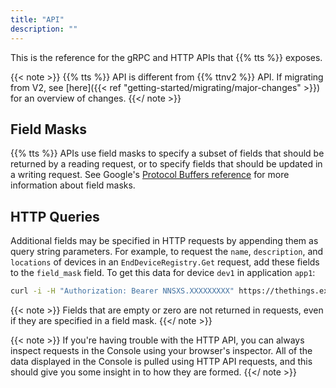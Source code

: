 ```yaml
---
title: "API"
description: ""
---
```


This is the reference for the gRPC and HTTP APIs that {{% tts %}} exposes.

<!--more-->

{{< note >}} {{% tts %}} API is different from {{% ttnv2 %}} API. If migrating from V2, see [here]({{< ref "getting-started/migrating/major-changes" >}}) for an overview of changes. {{</ note >}}

## Field Masks

{{% tts %}} APIs use field masks to specify a subset of fields that should be returned by a reading request, or to specify fields that should be updated in a writing request. See Google's [Protocol Buffers reference](https://developers.google.com/protocol-buffers/docs/reference/google.protobuf#google.protobuf.FieldMask) for more information about field masks.

## HTTP Queries

Additional fields may be specified in HTTP requests by appending them as query string parameters. For example, to request the `name`, `description`, and `locations` of devices in an `EndDeviceRegistry.Get` request, add these fields to the `field_mask` field. To get this data for device `dev1` in application `app1`:

```bash
curl -i -H "Authorization: Bearer NNSXS.XXXXXXXXX" https://thethings.example.com/api/v3/applications/app1/devices/dev1?field_mask=name,description,locations
```

{{< note >}} Fields that are empty or zero are not returned in requests, even if they are specified in a field mask. {{</ note >}}

{{< note >}} If you're having trouble with the HTTP API, you can always inspect requests in the Console using your browser's inspector. All of the data displayed in the Console is pulled using HTTP API requests, and this should give you some insight in to how they are formed. {{</ note >}}
